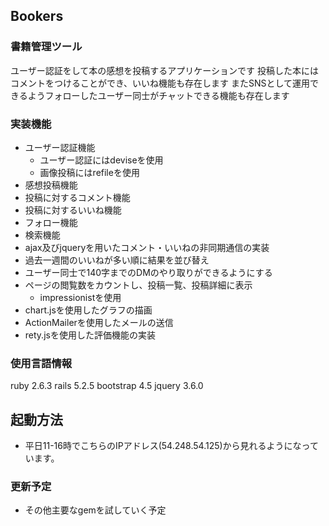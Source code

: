 ## Bookers
### 書籍管理ツール
ユーザー認証をして本の感想を投稿するアプリケーションです
投稿した本にはコメントをつけることができ、いいね機能も存在します
またSNSとして運用できるようフォローしたユーザー同士がチャットできる機能も存在します

### 実装機能
- ユーザー認証機能
  - ユーザー認証にはdeviseを使用
  - 画像投稿にはrefileを使用
- 感想投稿機能
- 投稿に対するコメント機能
- 投稿に対するいいね機能
- フォロー機能
- 検索機能
- ajax及びjqueryを用いたコメント・いいねの非同期通信の実装
- 過去一週間のいいねが多い順に結果を並び替え
- ユーザー同士で140字までのDMのやり取りができるようにする
- ページの閲覧数をカウントし、投稿一覧、投稿詳細に表示
  - impressionistを使用
- chart.jsを使用したグラフの描画
- ActionMailerを使用したメールの送信
- rety.jsを使用した評価機能の実装

### 使用言語情報
  ruby 2.6.3
  rails 5.2.5
  bootstrap 4.5
  jquery 3.6.0

## 起動方法
  - 平日11-16時でこちらのIPアドレス(54.248.54.125)から見れるようになっています。

### 更新予定
  - その他主要なgemを試していく予定
